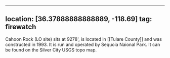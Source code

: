 
---
location: [36.37888888888889, -118.69]
tag: firewatch
---

Cahoon Rock (LO site) sits at 9278', is located in [[Tulare County]] and was constructed in 1993. It is run and operated by Sequoia Naional Park. It can be found on the Silver City USGS topo map.
